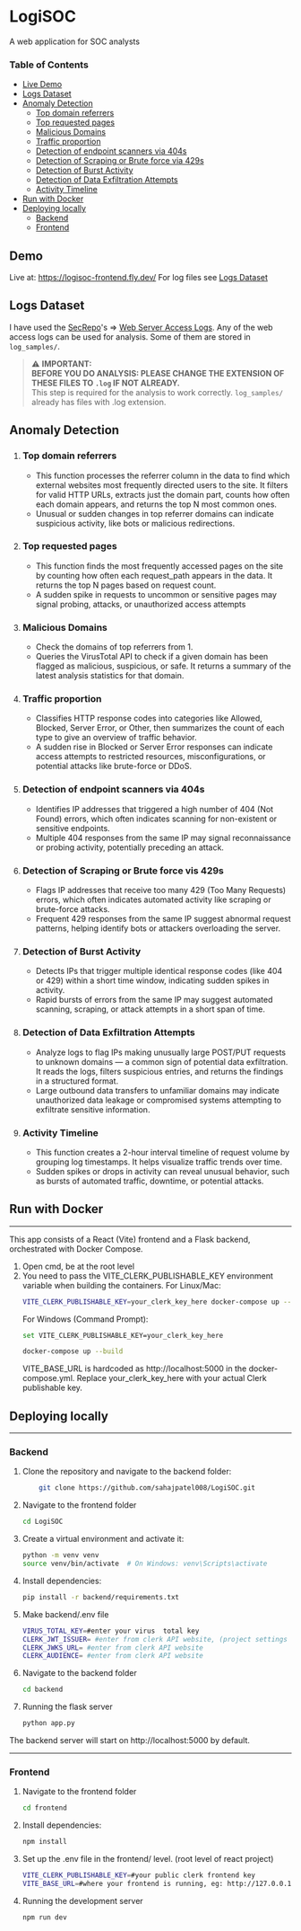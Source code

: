 # LogiSOC
A web application for SOC analysts

### Table of Contents

- [Live Demo](#demo)
- [Logs Dataset](#logs-dataset)  
- [Anomaly Detection](#anomaly-detection)  
  - [Top domain referrers](#top-domain-referrers)  
  - [Top requested pages](#top-requested-pages)  
  - [Malicious Domains](#malicious-domains)  
  - [Traffic proportion](#traffic-proportion)  
  - [Detection of endpoint scanners via 404s](#detection-of-endpoint-scanners-via-404s)  
  - [Detection of Scraping or Brute force via 429s](#detection-of-scraping-or-brute-force-vis-429s)  
  - [Detection of Burst Activity](#detection-of-burst-activity)  
  - [Detection of Data Exfiltration Attempts](#detection-of-data-exfiltration-attempts)  
  - [Activity Timeline](#activity-timeline)  
- [Run with Docker](#run-with-docker)
- [Deploying locally](#deploying-locally)  
  - [Backend](#backend)  
  - [Frontend](#frontend)

## Demo
Live at:  https://logisoc-frontend.fly.dev/ 
For log files see [Logs Dataset](#logs-dataset) 

## Logs Dataset
I have used the [SecRepo](https://www.secrepo.com/)'s => [Web Server Access Logs](https://www.secrepo.com/self.logs/). Any of the web access logs can be used for analysis. Some of them are stored in `log_samples/`.

> ⚠️ **IMPORTANT:**  
> **BEFORE YOU DO ANALYSIS: PLEASE CHANGE THE EXTENSION OF THESE FILES TO `.log` IF NOT ALREADY.**  
> This step is required for the analysis to work correctly.
> `log_samples/` already has files with .log extension. 

## Anomaly Detection
1. ### Top domain referrers
    - This function processes the referrer column in the data to find which external websites most frequently directed users to the site. It filters for valid HTTP URLs, extracts just the domain part, counts how often each domain appears, and returns the top N most common ones. 
    - Unusual or sudden changes in top referrer domains can indicate suspicious activity, like bots or malicious redirections.
2. ### Top requested pages  
    - This function finds the most frequently accessed pages on the site by counting how often each request_path appears in the data. It returns the top N pages based on request count.
    - A sudden spike in requests to uncommon or sensitive pages may signal probing, attacks, or unauthorized access attempts
3. ### Malicious Domains
    - Check the domains of top referrers from 1. 
    - Queries the VirusTotal API to check if a given domain has been flagged as malicious, suspicious, or safe. It returns a summary of the latest analysis statistics for that domain.

4. ### Traffic proportion
    - Classifies HTTP response codes into categories like Allowed, Blocked, Server Error, or Other, then summarizes the count of each type to give an overview of traffic behavior.
    - A sudden rise in Blocked or Server Error responses can indicate access attempts to restricted resources, misconfigurations, or potential attacks like brute-force or DDoS.

5. ### Detection of endpoint scanners via 404s
    - Identifies IP addresses that triggered a high number of 404 (Not Found) errors, which often indicates scanning for non-existent or sensitive endpoints.
    -  Multiple 404 responses from the same IP may signal reconnaissance or probing activity, potentially preceding an attack.

6. ### Detection of Scraping or Brute force vis 429s
    - Flags IP addresses that receive too many 429 (Too Many Requests) errors, which often indicates automated activity like scraping or brute-force attacks.
    - Frequent 429 responses from the same IP suggest abnormal request patterns, helping identify bots or attackers overloading the server.
7. ### Detection of Burst Activity
    - Detects IPs that trigger multiple identical response codes (like 404 or 429) within a short time window, indicating sudden spikes in activity.
    -  Rapid bursts of errors from the same IP may suggest automated scanning, scraping, or attack attempts in a short span of time.
8. ### Detection of Data Exfiltration Attempts
    -  Analyze logs to flag IPs making unusually large POST/PUT requests to unknown domains — a common sign of potential data exfiltration. It reads the logs, filters suspicious entries, and returns the findings in a structured format. 
    -  Large outbound data transfers to unfamiliar domains may indicate unauthorized data leakage or compromised systems attempting to exfiltrate sensitive information.
9. ### Activity Timeline
    - This function creates a 2-hour interval timeline of request volume by grouping log timestamps. It helps visualize traffic trends over time.
    - Sudden spikes or drops in activity can reveal unusual behavior, such as bursts of automated traffic, downtime, or potential attacks.

## Run with Docker
---
This app consists of a React (Vite) frontend and a Flask backend, orchestrated with Docker Compose.
1. Open cmd, be at the root level
2. You need to pass the VITE_CLERK_PUBLISHABLE_KEY environment variable when building the containers.
    For Linux/Mac:
    ```sh
    VITE_CLERK_PUBLISHABLE_KEY=your_clerk_key_here docker-compose up --build
    ```
    For Windows (Command Prompt):
    ```sh
    set VITE_CLERK_PUBLISHABLE_KEY=your_clerk_key_here
    ```
    ```sh
    docker-compose up --build
    ```
    VITE_BASE_URL is hardcoded as http://localhost:5000 in the docker-compose.yml.
    Replace your_clerk_key_here with your actual Clerk publishable key.

## Deploying locally
---

### Backend
1. Clone the repository and navigate to the backend folder:
    ```sh
        git clone https://github.com/sahajpatel008/LogiSOC.git
    ```
2. Navigate to the frontend folder
    ```sh
    cd LogiSOC
    ```
3. Create a virtual environment and activate it:
    ```sh
    python -m venv venv
    source venv/bin/activate  # On Windows: venv\Scripts\activate
    ```

4. Install dependencies:
    ```sh
    pip install -r backend/requirements.txt
    ```
5. Make backend/.env file
    ```sh
    VIRUS_TOTAL_KEY=#enter your virus  total key
    CLERK_JWT_ISSUER= #enter from clerk API website, (project settings -> api )
    CLERK_JWKS_URL= #enter from clerk API website
    CLERK_AUDIENCE= #enter from clerk API website
    ```
6. Navigate to the backend folder
    ```sh
    cd backend
    ```
7. Running the flask server
    ```sh
    python app.py
    ```
The backend server will start on http://localhost:5000 by default.

---

### Frontend
1. Navigate to the frontend folder
    ```sh
    cd frontend
    ```
2. Install dependencies:
    ```sh
    npm install
    ```
3. Set up the .env file in the  frontend/ level. (root level of react project)
    ```sh
    VITE_CLERK_PUBLISHABLE_KEY=#your public clerk frontend key
    VITE_BASE_URL=#where your frontend is running, eg: http://127.0.0.1:5000
    ```
4. Running the development server
    ```sh
    npm run dev
    ```
